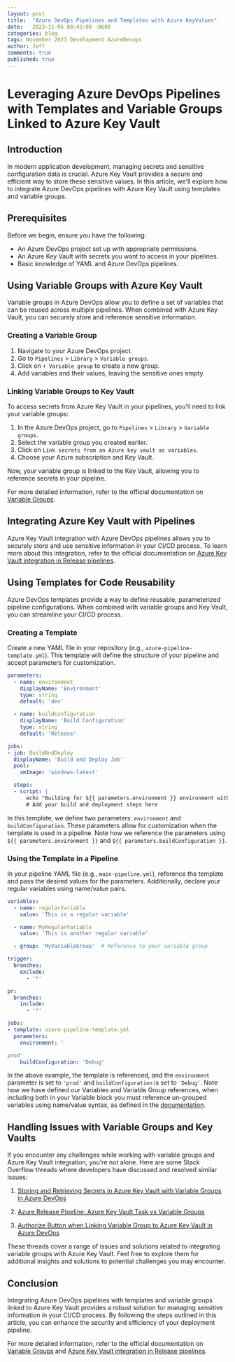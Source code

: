 ```yaml
---
layout: post
title:  "Azure DevOps Pipelines and Templates with Azure KeyValues"
date:   2023-11-06 08:43:00 -0600
categories: blog
tags: November 2023 Development AzureDevops
author: Jeff
comments: true
published: true
---
```


# Leveraging Azure DevOps Pipelines with Templates and Variable Groups Linked to Azure Key Vault

## Introduction

In modern application development, managing secrets and sensitive configuration data is crucial. Azure Key Vault provides a secure and efficient way to store these sensitive values. In this article, we'll explore how to integrate Azure DevOps pipelines with Azure Key Vault using templates and variable groups.

## Prerequisites

Before we begin, ensure you have the following:

- An Azure DevOps project set up with appropriate permissions.
- An Azure Key Vault with secrets you want to access in your pipelines.
- Basic knowledge of YAML and Azure DevOps pipelines.

## Using Variable Groups with Azure Key Vault

Variable groups in Azure DevOps allow you to define a set of variables that can be reused across multiple pipelines. When combined with Azure Key Vault, you can securely store and reference sensitive information.

### Creating a Variable Group

1. Navigate to your Azure DevOps project.
2. Go to `Pipelines` > `Library` > `Variable groups`.
3. Click on `+ Variable group` to create a new group.
4. Add variables and their values, leaving the sensitive ones empty.

### Linking Variable Groups to Key Vault

To access secrets from Azure Key Vault in your pipelines, you'll need to link your variable groups:

1. In the Azure DevOps project, go to `Pipelines` > `Library` > `Variable groups`.
2. Select the variable group you created earlier.
3. Click on `Link secrets from an Azure key vault as variables`.
4. Choose your Azure subscription and Key Vault.

Now, your variable group is linked to the Key Vault, allowing you to reference secrets in your pipeline.

For more detailed information, refer to the official documentation on [Variable Groups](https://learn.microsoft.com/en-us/azure/devops/pipelines/library/variable-groups?view=azure-devops).

## Integrating Azure Key Vault with Pipelines

Azure Key Vault integration with Azure DevOps pipelines allows you to securely store and use sensitive information in your CI/CD process. To learn more about this integration, refer to the official documentation on [Azure Key Vault integration in Release pipelines](https://learn.microsoft.com/en-us/azure/devops/pipelines/release/azure-key-vault?view=azure-devops).

## Using Templates for Code Reusability

Azure DevOps templates provide a way to define reusable, parameterized pipeline configurations. When combined with variable groups and Key Vault, you can streamline your CI/CD process.

### Creating a Template

Create a new YAML file in your repository (e.g., `azure-pipeline-template.yml`). This template will define the structure of your pipeline and accept parameters for customization.

```yaml
parameters:
  - name: environment
    displayName: 'Environment'
    type: string
    default: 'dev'

  - name: buildConfiguration
    displayName: 'Build Configuration'
    type: string
    default: 'Release'

jobs:
- job: BuildAndDeploy
  displayName: 'Build and Deploy Job'
  pool:
    vmImage: 'windows-latest'

  steps:
  - script: |
      echo "Building for ${{ parameters.environment }} environment with configuration: ${{ parameters.buildConfiguration }}"
      # Add your build and deployment steps here
```

In this template, we define two parameters: `environment` and `buildConfiguration`. These parameters allow for customization when the template is used in a pipeline. Note how we reference the parameters using `${{ parameters.environment }}` and `${{ parameters.buildConfiguration }}`.

### Using the Template in a Pipeline

In your pipeline YAML file (e.g., `main-pipeline.yml`), reference the template and pass the desired values for the parameters. Additionally, declare your regular variables using name/value pairs.

```yaml
variables:
  - name: regularVariable
    value: 'This is a regular variable'

  - name: MyRegularVariable
    value: 'This is another regular variable'

  - group: 'MyVariableGroup'  # Reference to your variable group

trigger:
  branches:
    exclude:
      - '*'

pr:
  branches:
    include:
      - '*'

jobs:
- template: azure-pipeline-template.yml
  parameters:
    environment: '

prod'
    buildConfiguration: 'Debug'
```

In the above example, the template is referenced, and the `environment` parameter is set to `'prod'` and `buildConfiguration` is set to `'Debug'`. Note how we have defined our Variables and Variable Group references, when including both in your Variable block you must reference un-grouped variables using name/value syntax, as defined in the [documentation](https://learn.microsoft.com/en-us/azure/devops/pipelines/library/variable-groups?view=azure-devops&tabs=yaml#use-a-variable-group).

## Handling Issues with Variable Groups and Key Vaults

If you encounter any challenges while working with variable groups and Azure Key Vault integration, you're not alone. Here are some Stack Overflow threads where developers have discussed and resolved similar issues:

1. [Storing and Retrieving Secrets in Azure Key Vault with Variable Groups in Azure DevOps](https://stackoverflow.com/questions/75396933/storing-and-retrieving-secrets-in-azure-keyvault-with-variable-groups-in-azure-d)

2. [Azure Release Pipeline: Azure Key Vault Task vs Variable Groups](https://stackoverflow.com/questions/65504337/azure-release-pipeline-azure-key-vault-task-vs-variable-groups)

3. [Authorize Button when Linking Variable Group to Azure Key Vault in Azure DevOps](https://stackoverflow.com/questions/59655982/authorize-button-when-linking-variable-group-to-azure-key-vault-in-azure-devops)

These threads cover a range of issues and solutions related to integrating variable groups with Azure Key Vault. Feel free to explore them for additional insights and solutions to potential challenges you may encounter.

## Conclusion

Integrating Azure DevOps pipelines with templates and variable groups linked to Azure Key Vault provides a robust solution for managing sensitive information in your CI/CD process. By following the steps outlined in this article, you can enhance the security and efficiency of your deployment pipeline.

For more detailed information, refer to the official documentation on [Variable Groups](https://learn.microsoft.com/en-us/azure/devops/pipelines/library/variable-groups?view=azure-devops) and [Azure Key Vault integration in Release pipelines](https://learn.microsoft.com/en-us/azure/devops/pipelines/release/azure-key-vault?view=azure-devops).

